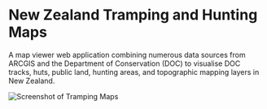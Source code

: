 <!-- Project Title -->
# New Zealand Tramping and Hunting Maps

<!-- Project Description -->
A map viewer web application combining numerous data sources from ARCGIS and the Department of Conservation (DOC) to visualise DOC tracks, huts, public land, hunting areas, and topographic mapping layers in New Zealand.

![Screenshot of Tramping Maps](https://i.imgur.com/a/AR1mALR.png)
